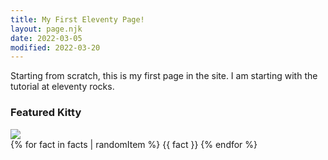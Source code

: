 ```yaml
---
title: My First Eleventy Page!
layout: page.njk
date: 2022-03-05
modified: 2022-03-20
---
```


Starting from scratch, this is my first page in the site.
I am starting with the tutorial at eleventy rocks.

### Featured Kitty

<img src="{{ catpic }}" />

<aside>
  {% for fact in facts | randomItem %}
	{{ fact }}
  {% endfor %}
</aside>
